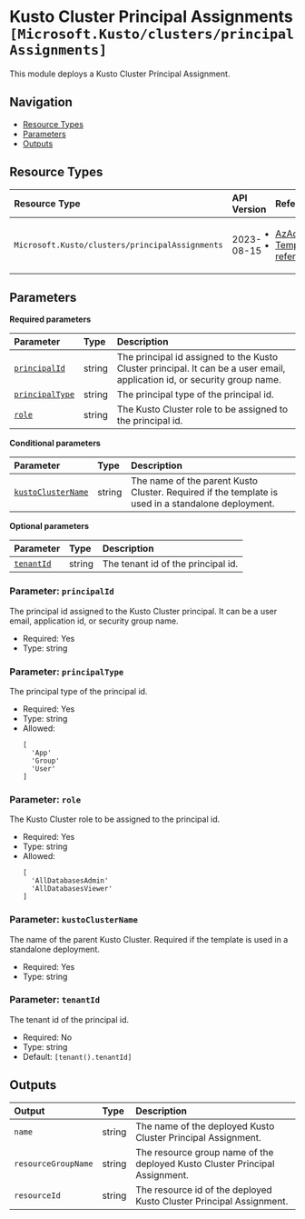 # Kusto Cluster Principal Assignments `[Microsoft.Kusto/clusters/principalAssignments]`

This module deploys a Kusto Cluster Principal Assignment.

## Navigation

- [Resource Types](#Resource-Types)
- [Parameters](#Parameters)
- [Outputs](#Outputs)

## Resource Types

| Resource Type | API Version | References |
| :-- | :-- | :-- |
| `Microsoft.Kusto/clusters/principalAssignments` | 2023-08-15 | <ul style="padding-left: 0px;"><li>[AzAdvertizer](https://www.azadvertizer.net/azresourcetypes/microsoft.kusto_clusters_principalassignments.html)</li><li>[Template reference](https://learn.microsoft.com/en-us/azure/templates/Microsoft.Kusto/2023-08-15/clusters/principalAssignments)</li></ul> |

## Parameters

**Required parameters**

| Parameter | Type | Description |
| :-- | :-- | :-- |
| [`principalId`](#parameter-principalid) | string | The principal id assigned to the Kusto Cluster principal. It can be a user email, application id, or security group name. |
| [`principalType`](#parameter-principaltype) | string | The principal type of the principal id. |
| [`role`](#parameter-role) | string | The Kusto Cluster role to be assigned to the principal id. |

**Conditional parameters**

| Parameter | Type | Description |
| :-- | :-- | :-- |
| [`kustoClusterName`](#parameter-kustoclustername) | string | The name of the parent Kusto Cluster. Required if the template is used in a standalone deployment. |

**Optional parameters**

| Parameter | Type | Description |
| :-- | :-- | :-- |
| [`tenantId`](#parameter-tenantid) | string | The tenant id of the principal id. |

### Parameter: `principalId`

The principal id assigned to the Kusto Cluster principal. It can be a user email, application id, or security group name.

- Required: Yes
- Type: string

### Parameter: `principalType`

The principal type of the principal id.

- Required: Yes
- Type: string
- Allowed:
  ```Bicep
  [
    'App'
    'Group'
    'User'
  ]
  ```

### Parameter: `role`

The Kusto Cluster role to be assigned to the principal id.

- Required: Yes
- Type: string
- Allowed:
  ```Bicep
  [
    'AllDatabasesAdmin'
    'AllDatabasesViewer'
  ]
  ```

### Parameter: `kustoClusterName`

The name of the parent Kusto Cluster. Required if the template is used in a standalone deployment.

- Required: Yes
- Type: string

### Parameter: `tenantId`

The tenant id of the principal id.

- Required: No
- Type: string
- Default: `[tenant().tenantId]`

## Outputs

| Output | Type | Description |
| :-- | :-- | :-- |
| `name` | string | The name of the deployed Kusto Cluster Principal Assignment. |
| `resourceGroupName` | string | The resource group name of the deployed Kusto Cluster Principal Assignment. |
| `resourceId` | string | The resource id of the deployed Kusto Cluster Principal Assignment. |
